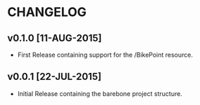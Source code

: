 CHANGELOG
=========

v0.1.0  [11-AUG-2015]
---------------------
* First Release containing support for the /BikePoint resource.


v0.0.1  [22-JUL-2015]
---------------------
* Initial Release containing the barebone project structure.
